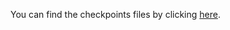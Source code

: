 You can find the checkpoints files by clicking [here](https://drive.google.com/drive/folders/1IdRjtQMBMQWC32d3lTb8V_TYgYe0-jP3?usp=sharing).
